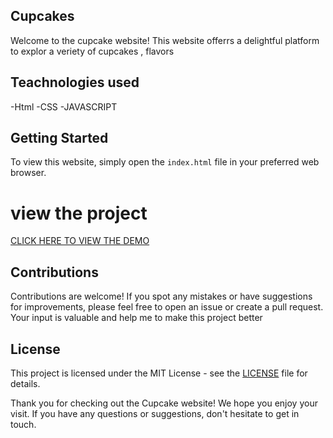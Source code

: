 ## Cupcakes 

Welcome to the  cupcake website! This website offerrs a delightful platform to explor a veriety of cupcakes , flavors

## Teachnologies used 
-Html
-CSS
-JAVASCRIPT

## Getting Started

To view this website, simply open the `index.html` file in your preferred web browser.
 # view the project 
 [CLICK HERE TO VIEW THE DEMO ](https://astounding-banoffee-3f1911.netlify.app)

## Contributions

Contributions are welcome! If you spot any mistakes or have suggestions for improvements, please feel free to open an issue or create a pull request. Your input is valuable and help me to  make this project better

## License

This project is licensed under the MIT License - see the [LICENSE](LICENSE) file for details.

Thank you for checking out the Cupcake website! We hope you enjoy your visit. If you have any questions or suggestions, don't hesitate to get in touch.
